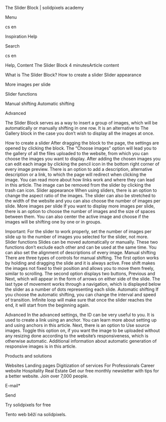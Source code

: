 <p>The Slider Block | solidpixels academy</p>
<p>Menu</p>
<p>cs en</p>
<p>Inspiration Help</p>
<p>Search</p>
<p>cs en</p>
<p>Help, Content
The Slider Block
4 minutesArticle content</p>
<p>What is The Slider Block?
How to create a slider
Slider appearance</p>
<p>More images per slide</p>
<p>Slider functions</p>
<p>Manual shifting
Automatic shifting</p>
<p>Advanced</p>
<p>The Slider Block serves as a way to insert a group of images, which will be automatically or manually shifting in one row. It is an alternative to The Gallery block in the case you don’t wish to display all the images at once.</p>
<p>How to create a slider
After dragging the block to the page, the settings are opened by clicking the block. The “Choose images” option will lead you to the gallery of all the files uploaded to the website, from which you can choose the images you want to display.
After adding the chosen images you can edit each image by clicking the pencil icon in the bottom right corner of every image preview. There is an option to add a description, alternative description or a link, to which the page will redirect when clicking the image. You can read more about how links work and where they can lead in this article. The image can be removed from the slider by clicking the trash can icon.
Slider appearance
When using sliders, there is an option to change the aspect ratio of the images. The slider can also be stretched to the width of the website and you can also choose the number of images per slide.
More images per slide
If you want to display more images per slide, there is an option to choose the number of images and the size of spaces between them. You can also center the active image and choose if the images will be shifting one by one or in groups.</p>
<p>Important: For the slider to work properly, set the number of images per slide up to the number of images you selected for the slider, not more.
Slider functions
Slides can be moved automatically or manually. These two functions don’t exclude each other and can be used at the same time. You can also set the alignment of descriptions of every image.
Manual shifting
There are three types of controls for manual shifting. The first option works by holding and dragging the slide and it is always active. Free shift makes the images not fixed to their position and allows you to move them freely, similar to scrolling. The second option displays two buttons, Previous and Next, which will appear in the form of arrows on either side of the slide. The last type of movement works through a navigation, which is displayed below the slider as a number of dots representing each slide.
Automatic shifting
If you choose the automatic shifting, you can change the interval and speed of transition. Infinite loop will make sure that once the slider reaches the end, it will start from the beginning again.</p>
<p>Advanced
In the advanced settings, the ID can be very useful to you. It is used to create a link using an anchor. You can learn more about setting up and using anchors in this article. Next, there is an option to Use source images. Toggle this option on, if you want the image to be uploaded without any resizing done according to the website’s responsiveness, which is otherwise automatic. Additional information about automatic generation of responsive images is in this article.</p>
<p>Products and solutions</p>
<p>Websites
Landing pages
Digitization of services
For Professionals
 Career website
Hospitality
Real Estate
 Get our free monthly newsletter with tips for a better website. Join over 7,000 people.</p>
<p>E-mail*</p>
<p>Send</p>
<p>Try solidpixels for free</p>
<p>Tento web běží na solidpixels.</p>